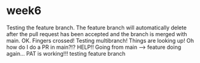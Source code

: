 # week6
Testing the feature branch. The feature branch will automatically delete after the pull request has been accepted and the branch is merged with main.
OK. Fingers crossed! Testing multibranch!
Things are looking up!
Oh how do I do a PR in main?!? HELP!!
Going from main --> feature
doing again...
PAT is working!!!
testing feature branch

